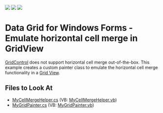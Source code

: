 <!-- default badges list -->
![](https://img.shields.io/endpoint?url=https://codecentral.devexpress.com/api/v1/VersionRange/128630412/11.1.5%2B)
[![](https://img.shields.io/badge/Open_in_DevExpress_Support_Center-FF7200?style=flat-square&logo=DevExpress&logoColor=white)](https://supportcenter.devexpress.com/ticket/details/E2472)
[![](https://img.shields.io/badge/📖_How_to_use_DevExpress_Examples-e9f6fc?style=flat-square)](https://docs.devexpress.com/GeneralInformation/403183)
<!-- default badges end -->

# Data Grid for Windows Forms - Emulate horizontal cell merge in GridView

[GridControl](https://docs.devexpress.com/WindowsForms/3455/controls-and-libraries/data-grid) does not support horizontal cell merge out-of-the-box. This example creates a custom painter class to emulate the horizontal cell merge functionality in a [Grid View](https://docs.devexpress.com/WindowsForms/3464/controls-and-libraries/data-grid/views/grid-view).

<!-- default file list -->
## Files to Look At

* [MyCellMergeHelper.cs](./CS/Helper/MyCellMergeHelper.cs) (VB: [MyCellMergeHelper.vb](./VB/Helper/MyCellMergeHelper.vb))
* [MyGridPainter.cs](./CS/Helper/MyGridPainter.cs) (VB: [MyGridPainter.vb](./VB/Helper/MyGridPainter.vb))

<!-- default file list end -->

